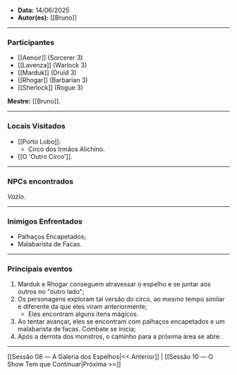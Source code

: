 - **Data:** 14/06/2025
- **Autor(es):** [[Bruno]]

---

### Participantes

- [[Aenoir]] (Sorcerer 3)
- [[Lavenza]] (Warlock 3)
- [[Marduk]] (Druid 3)
- [[Rhogar]] (Barbarian 3)
- [[Sherlock]] (Rogue 3)

**Mestre:** [[Bruno]].

---  

### Locais Visitados

- [[Porto Lobo]]:
	- Circo dos Irmãos Alichino.
- [[O 'Outro Circo']].

---

### NPCs encontrados

*Vazio.*

---

### Inimigos Enfrentados

- Palhaços Encapetados;
- Malabarista de Facas.

---

### Principais eventos

1. Marduk e Rhogar conseguem atravessar o espelho e se juntar aos outros no "outro lado";
2. Os personagens exploram tal versão do circo, ao mesmo tempo similar e diferente da que eles viram anteriormente;
	- Eles encontram alguns itens mágicos.
3. Ao tentar avançar, eles se encontram com palhaços encapetados e um malabarista de facas. Combate se inicia;
4. Após a derrota dos monstros, o caminho para a próxima área se abre.

---

[[Sessão 08 ― A Galeria dos Espelhos|<< Anterior]] | [[Sessão 10 ― O Show Tem que Continuar|Próxima >>]]